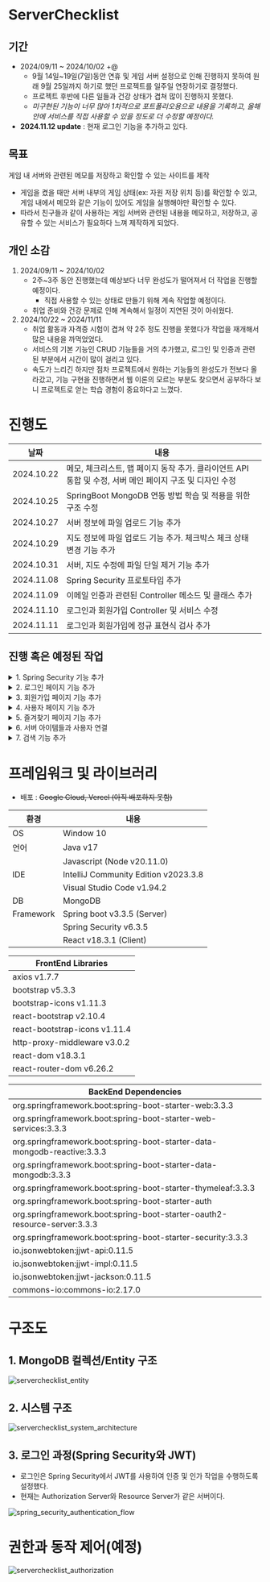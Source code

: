 # ServerChecklist
## 기간
- 2024/09/11 ~ 2024/10/02 +@
	- 9월 14일~19일(7일)동안 연휴 및 게임 서버 설정으로 인해 진행하지 못하여 원래 9월 25일까지 하기로 했던 프로젝트를 일주일 연장하기로 결정했다.
	- 프로젝트 후반에 다른 일들과 건강 상태가 겹쳐 많이 진행하지 못했다.
	- *미구현된 기능이 너무 많아 1차적으로 포트폴리오용으로 내용을 기록하고, 올해 안에 서비스를 직접 사용할 수 있을 정도로 더 수정할 예정이다.*
- **2024.11.12 update** : 현재 로그인 기능을 추가하고 있다.

## 목표
게임 내 서버와 관련된 메모를 저장하고 확인할 수 있는 사이트를 제작
- 게임을 켰을 때만 서버 내부의 게임 상태(ex: 자원 저장 위치 등)를 확인할 수 있고, 게임 내에서 메모와 같은 기능이 있어도 게임을 실행해야만 확인할 수 있다.
- 따라서 친구들과 같이 사용하는 게임 서버와 관련된 내용을 메모하고, 저장하고, 공유할 수 있는 서비스가 필요하다 느껴 제작하게 되었다.

## 개인 소감
1. 2024/09/11 ~ 2024/10/02
	- 2주~3주 동안 진행했는데 예상보다 너무 완성도가 떨어져서 더 작업을 진행할 예정이다.
		- 직접 사용할 수 있는 상태로 만들기 위해 계속 작업할 예정이다.
	- 취업 준비와 건강 문제로 인해 계속해서 일정이 지연된 것이 아쉬웠다.
2. 2024/10/22 ~ 2024/11/11
	- 취업 활동과 자격증 시험이 겹쳐 약 2주 정도 진행을 못했다가 작업을 재개해서 많은 내용을 까먹었었다.
	- 서비스의 기본 기능인 CRUD 기능들을 거의 추가했고, 로그인 및 인증과 관련된 부분에서 시간이 많이 걸리고 있다.
	- 속도가 느리긴 하지만 점차 프로젝트에서 원하는 기능들의 완성도가 전보다 올라갔고, 기능 구현을 진행하면서 웹 이론의 모르는 부분도 찾으면서 공부하다 보니 프로젝트로 얻는 학습 경험이 중요하다고 느꼈다.


# 진행도

| 날짜         | 내용                                                               |
| ---------- | ---------------------------------------------------------------- |
| 2024.10.22 | 메모, 체크리스트, 맵 페이지 동작 추가. 클라이언트 API 통합 및 수정, 서버 메인 페이지 구조 및 디자인 수정 |
| 2024.10.25 | SpringBoot MongoDB 연동 방법 학습 및 적용을 위한 구조 수정                       |
| 2024.10.27 | 서버 정보에 파일 업로드 기능 추가                                              |
| 2024.10.29 | 지도 정보에 파일 업로드 기능 추가. 체크박스 체크 상태 변경 기능 추가                         |
| 2024.10.31 | 서버, 지도 수정에 파일 단일 제거 기능 추가                                        |
| 2024.11.08 | Spring Security 프로토타입 추가                                         |
| 2024.11.09 | 이메일 인증과 관련된 Controller 메소드 및 클래스 추가                              |
| 2024.11.10 | 로그인과 회원가입 Controller 및 서비스 수정                                    |
| 2024.11.11 | 로그인과 회원가입에 정규 표현식 검사 추가                                          |

## 진행 혹은 예정된 작업
<details>
	<summary>1. Spring Security 기능 추가</summary>

	- JWT Refresh Token 관리
	- Session 관리
	- 로그인 유지
	- 권한 별 접근 설정
	- OAuth2를 사용한 구글 로그인 연동
</details>
<details>
	<summary>2. 로그인 페이지 기능 추가</summary>
	
	- 구글 연동 로그인
</details>
<details>
	<summary>3. 회원가입 페이지 기능 추가</summary>
	
	- 중복 이메일 확인 기능
	- 회원가입 후 이메일 인증
</details>
<details>
	<summary>4. 사용자 페이지 기능 추가</summary>

	- 회원 정보 수정
	- 회원 탈퇴
</details>
<details>
	<summary>5. 즐겨찾기 페이지 기능 추가</summary>
	
	- 각 서버 아이템 즐겨찾기 추가/제거
	- 즐겨찾기 페이지에서 아이템 목록 확인/제거
	- 회원 탈퇴 시 즐겨찾기 데이터 제거
</details>
<details>
	<summary>6. 서버 아이템들과 사용자 연결</summary>
	
	- 아이템 작성자 혹은 권한 별 동작 추가
</details>
<details>
	<summary>7. 검색 기능 추가</summary>
	
	- 서버, 서버 아이템 검색
	- 권한 별 검색 결과 노출 제어
</details>

# 프레임워크 및 라이브러리
- 배포 : ~~Google Cloud, Vercel (아직 배포하지 못함)~~

| 환경        | 내용                                   |
| --------- | ------------------------------------ |
| OS        | Window 10                            |
| 언어        | Java v17                             |
|           | Javascript (Node v20.11.0)           |
| IDE       | IntelliJ Community Edition v2023.3.8 |
|           | Visual Studio Code v1.94.2           |
| DB        | MongoDB                              |
| Framework | Spring boot v3.3.5 (Server)          |
|           | Spring Security v6.3.5               |
|           | React v18.3.1 (Client)               |

| FrontEnd Libraries            |
| ----------------------------- |
| axios v1.7.7                  |
| bootstrap v5.3.3              |
| bootstrap-icons v1.11.3       |
| react-bootstrap v2.10.4       |
| react-bootstrap-icons v1.11.4 |
| http-proxy-middleware v3.0.2  |
| react-dom v18.3.1             |
| react-router-dom v6.26.2      |

| BackEnd Dependencies                                                      |
| ------------------------------------------------------------------------- |
| org.springframework.boot:spring-boot-starter-web:3.3.3                    |
| org.springframework.boot:spring-boot-starter-web-services:3.3.3           |
| org.springframework.boot:spring-boot-starter-data-mongodb-reactive:3.3.3  |
| org.springframework.boot:spring-boot-starter-data-mongodb:3.3.3           |
| org.springframework.boot:spring-boot-starter-thymeleaf:3.3.3              |
| org.springframework.boot:spring-boot-starter-auth                         |
| org.springframework.boot:spring-boot-starter-oauth2-resource-server:3.3.3 |
| org.springframework.boot:spring-boot-starter-security:3.3.3               |
| io.jsonwebtoken:jjwt-api:0.11.5                                           |
| io.jsonwebtoken:jjwt-impl:0.11.5                                          |
| io.jsonwebtoken:jjwt-jackson:0.11.5                                       |
| commons-io:commons-io:2.17.0                                              |


# 구조도
## 1. MongoDB 컬렉션/Entity 구조

![serverchecklist_entity](https://github.com/user-attachments/assets/259257d4-4127-4955-b5a2-b1779195a9ac)

## 2. 시스템 구조

![serverchecklist_system_architecture](https://github.com/user-attachments/assets/9c8c1f43-c948-4fb1-9cba-21eb263a8e81)

## 3. 로그인 과정(Spring Security와 JWT)
- 로그인은 Spring Security에서 JWT를 사용하여 인증 및 인가 작업을 수행하도록 설정했다.
- 현재는 Authorization Server와 Resource Server가 같은 서버이다.

![spring_security_authentication_flow](https://github.com/user-attachments/assets/a93bfd25-c678-4696-a588-ef2c151d5fd1)
 
# 권한과 동작 제어(예정)

![serverchecklist_authorization](https://github.com/user-attachments/assets/164b5032-a045-47b8-a659-05248d2668ad)
